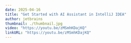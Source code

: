 ```yaml
---
date: 2025-04-16
title: "Get Started with AI Assistant in IntelliJ IDEA"
author: jetbrains
thumbnail: ./thumbnail.jpg
video: "https://youtu.be/zMSmhKDajKQ"
linkURL: "https://youtu.be/zMSmhKDajKQ"
---
```

